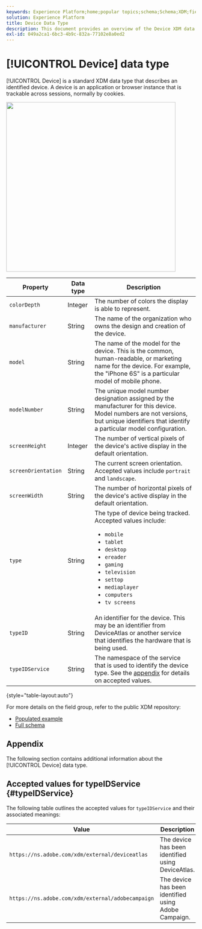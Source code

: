 ```yaml
---
keywords: Experience Platform;home;popular topics;schema;Schema;XDM;fields;schemas;Schemas;device;datatype;data-type;data type;
solution: Experience Platform
title: Device Data Type
description: This document provides an overview of the Device XDM data type.
exl-id: 049a2ca1-6bc3-4b9c-832a-77102e8a0ed2
---
```

# [!UICONTROL Device] data type

[!UICONTROL Device] is a standard XDM data type that describes an identified device. A device is an application or browser instance that is trackable across sessions, normally by cookies.

<img src='../images/data-types/device.png' width=450 /><br />

| Property | Data type | Description |
| --- | --- | --- |
| `colorDepth` | Integer | The number of colors the display is able to represent. |
| `manufacturer` | String | The name of the organization who owns the design and creation of the device. |
| `model` | String | The name of the model for the device. This is the common, human-readable, or marketing name for the device. For example, the "iPhone 6S" is a particular model of mobile phone. |
| `modelNumber` | String | The unique model number designation assigned by the manufacturer for this device. Model numbers are not versions, but unique identifiers that identify a particular model configuration. |
| `screenHeight` | Integer | The number of vertical pixels of the device's active display in the default orientation. |
| `screenOrientation` | String | The current screen orientation. Accepted values include `portrait` and `landscape`. |
| `screenWidth` | String | The number of horizontal pixels of the device's active display in the default orientation. |
| `type` | String | The type of device being tracked. Accepted values include: <ul><li>`mobile`</li><li>`tablet`</li><li>`desktop`</li><li>`ereader`</li><li>`gaming`</li><li>`television`</li><li>`settop`</li><li>`mediaplayer`</li><li>`computers`</li><li>`tv screens`</li></ul>|
| `typeID` | String | An identifier for the device. This may be an identifier from DeviceAtlas or another service that identifies the hardware that is being used.|
| `typeIDService` | String | The namespace of the service that is used to identify the device type. See the [appendix](#typeIDService) for details on accepted values. |

{style="table-layout:auto"}

For more details on the field group, refer to the public XDM repository:

* [Populated example](https://github.com/adobe/xdm/blob/master/components/datatypes/device.example.1.json)
* [Full schema](https://github.com/adobe/xdm/blob/master/components/datatypes/device.schema.json)

## Appendix

The following section contains additional information about the [!UICONTROL Device] data type.

## Accepted values for typeIDService {#typeIDService}

The following table outlines the accepted values for `typeIDService` and their associated meanings:

| Value | Description |
| --- | --- |
| `https://ns.adobe.com/xdm/external/deviceatlas` | The device has been identified using DeviceAtlas. |
| `https://ns.adobe.com/xdm/external/adobecampaign` | The device has been identified using Adobe Campaign. |
